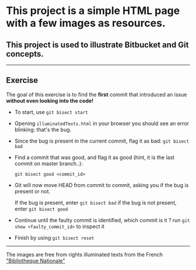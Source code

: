 # This project is a simple HTML page with a few images as resources.

## This project is used to illustrate Bitbucket and Git concepts.

***

## Exercise

The goal of this exercise is to find the **first** commit that introduced an issue **without even looking into the code!**


* To start, use `git bisect start`


* Opening `illuminatedTexts.html` in your browser you should see an error blinking: that's the bug.


* Since the bug is present in the current commit, flag it as bad: `git bisect bad`


* Find a commit that was good, and flag it as good (hint, it is the last commit on master branch..):

  `git bisect good <commit_id>`


* Git will now move HEAD from commit to commit, asking you if the bug is present or not.

  If the bug is present, enter `git bisect bad` if the bug is not present, enter `git bisect good`


* Continue until the faulty commit is identified, which commit is it ? run `git show <faulty_commit_id>` to inspect it


* Finish by using `git bisect reset`



***

The images are free from rights illuminated texts from the French ["Bibliotheque Nationale"](http://www.enluminures.culture.fr/documentation/enlumine/fr/visites.htm) 